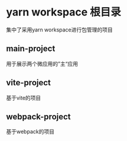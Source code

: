 # yarn workspace 根目录
集中了采用yarn workspace进行包管理的项目  

## main-project
用于展示两个微应用的”主“应用

## vite-project
基于vite的项目

## webpack-project
基于webpack的项目